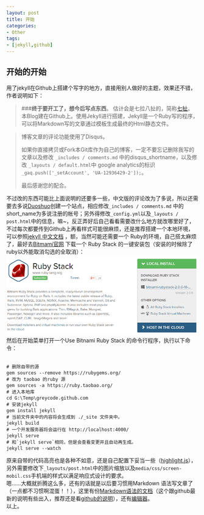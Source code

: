 ```yaml
---
layout: post
title: 开始
categories:
- Other
tags:
- [jekyll,github]
---
```

<link rel="stylesheet" href="/media/highlight/styles/github.css">
<script src="/media/highlight/highlight.pack.js"></script>
<script>hljs.initHighlightingOnLoad();</script>

## 开始的开始
<i class="fa fa-check" style="color:green"></i>用了jekyll在Github上搭建个写字的地方，直接用别人做好的主题，效果还不错，作者说明如下：	 

> ###**终于要开工了，想今后写点东西**。 
> 估计会是七拉八扯的，简称[七扯](http://blog.sevenCHE.com)。本Blog建在Github上。使用Jekyll进行搭建，Jekyll是一个Ruby写的程序，可以将Markdown写的文章通过模板生成最终的Html静态文件。

> 博客文章的评论功能使用了Disqus。
> 
> 如果你直接拷贝或Fork本Git库作为自己的博客，一定不要忘记删除我写的文章以及修改 `_includes / comments.md`
> 中的disqus_shortname，以及修改 `_layouts / default.html`中 google analytics的标识
> `_gaq.push(['_setAccount', 'UA-12936429-2']);`。
> 
> 最后感谢您的配合。

不过改的东西可能比上面说明的还要多一些，中文版的评论改为了多说，所以还需要去多说[Duoshuo](http://duoshuo.com/create-site/)创建一个站点，相应修改`_includes / comments.md` 中的short_name为多说注册的帐号；另外得修改`_config.yml`以及`_layouts / post.html`中的信息，嘛~，反正弄好后自己看看需要改什么地方就改哪里好了，不过每次都要传到Github上再看样式可能很麻烦，还是推荐搭建一个本地环境，可以参照[jekyll 中文文档](http://jekyllcn.com/docs/installation/) ，额，当然可能还需要一个 Ruby的环境，自己搭太麻烦了，最好去[Bitmami官网][ruby] 下载一个 Ruby Stack 的一键安装包（安装的时候除了ruby以外能取消勾选的全取消）：
![bitmabi ruby stack](/media/pic2014/20140914111200.png)
然后在开始菜单打开一个Use Bitnami Ruby Stack 的命令行程序，执行以下命令：
<pre><code class="bash">
# 删除自带的源
gem sources --remove https://rubygems.org/
# 改为 taobao 的ruby 源
gem sources -a https://ruby.taobao.org/
# 进入本地库
cd G:\Temp\greycode.github.com
# 安装jekyll
gem install jekyll
# 当前文件夹中的内容将会生成到 ./_site 文件夹中。
jekyll build
# 一个开发服务器将会运行在 http://localhost:4000/
jekyll serve
# 和`jekyll serve`相同，但是会查看变更并且自动再生成。
jekyll serve --watch
</code></pre>
原来自带的代码高亮也是各种不如意，还是自己配置下妥当一些（[highlight.js](https://highlightjs.org/)），另外需要修改下`_layouts/post.html`中的图片缩放以及`media/css/screen-mobil.css`手机端的样式以满足响应式设计的要求。  
嗯……大概就折腾这么多，还有的话就是以后要习惯用Markdown 语法写文章了（一点都不习惯啊混蛋！！），这里有份[Markdown语法的文档][mddoc]（这个跟github最新的说明有些出入，推荐还是看[github的说明](https://help.github.com/articles/writing-on-github)），还有[编辑器][editor]。  
以上。

[ruby]: https://bitnami.com/stack/ruby "下载 RUBY STACK 安装包"
[mddoc]: https://github.com/riku/Markdown-Syntax-CN/blob/master/syntax.md "Markdown 语法说明 (简体中文版) "
[editor]: https://stackedit.io/editor# "在线编辑器"